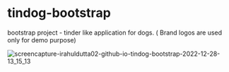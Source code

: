 # tindog-bootstrap
bootstrap project - tinder like application for dogs. ( Brand logos are used only for demo purpose)

![screencapture-irahuldutta02-github-io-tindog-bootstrap-2022-12-28-13_15_13](https://user-images.githubusercontent.com/78687135/209777123-0b7f8512-e8cb-43b9-99bc-d3ba1c3b60a4.png)

